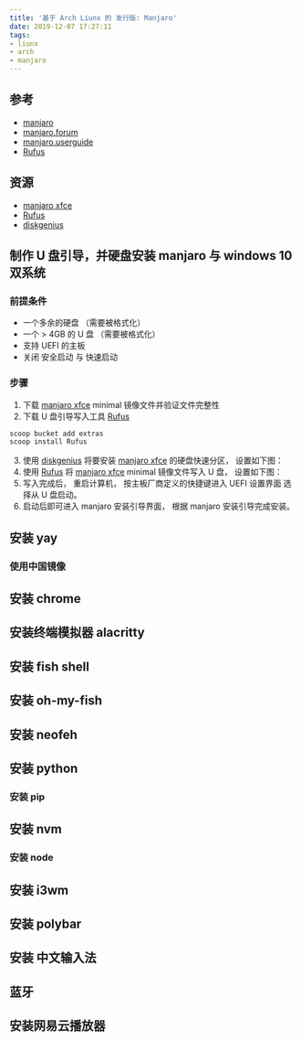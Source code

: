 ```yaml
---
title: '基于 Arch Liunx 的 发行版: Manjaro'
date: 2019-12-07 17:27:11
tags:
- liunx
- arch
- manjaro
---
```

[manjaro xfce]: https://manjaro.org/download/official/xfce/
[Rufus]: https://rufus.ie/
[manjaro]: https://manjaro.org/
[manjaro.forum]: https://forum.manjaro.org/
[manjaro.userguide]: https://manjaro.org/support/userguide/
[diskgenius]: http://www.diskgenius.cn/help/index.php?from=dg
## 参考

- [manjaro][]
- [manjaro.forum][]
- [manjaro.userguide][]
- [Rufus]

## 资源

- [manjaro xfce][]
- [Rufus][]
- [diskgenius][]


## 制作 U 盘引导，并硬盘安装 manjaro 与 windows 10 双系统

### 前提条件

- 一个多余的硬盘     （需要被格式化）
- 一个 > 4GB 的 U 盘 （需要被格式化）
- 支持 UEFI 的主板
- 关闭 安全启动 与 快速启动

### 步骤
1. 下载 [manjaro xfce][] minimal 镜像文件并验证文件完整性
2. 下载 U 盘引导写入工具 [Rufus][]
```powershell
scoop bucket add extras
scoop install Rufus
```
3. 使用 [diskgenius][] 将要安装 [manjaro xfce][] 的硬盘快速分区， 设置如下图：
  ![]()
4. 使用 [Rufus][] 将 [manjaro xfce][] minimal 镜像文件写入 U 盘， 设置如下图：
  ![]()
5. 写入完成后， 重启计算机， 按主板厂商定义的快捷键进入 UEFI 设置界面
  选择从 U 盘启动。
6. 启动后即可进入 manjaro 安装引导界面， 根据 manjaro 安装引导完成安装。

## 安装 yay

### 使用中国镜像

## 安装 chrome

## 安装终端模拟器 alacritty

## 安装 fish shell

## 安装 oh-my-fish

## 安装 neofeh

## 安装 python

### 安装 pip

## 安装 nvm

### 安装 node

## 安装 i3wm

## 安装 polybar

## 安装 中文输入法

## 蓝牙

## 安装网易云播放器







